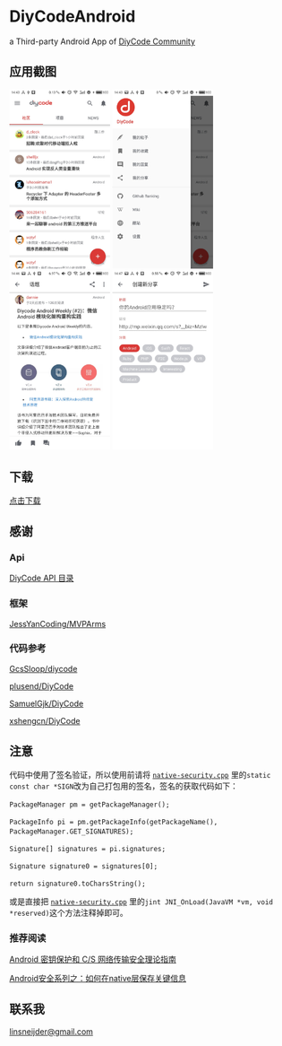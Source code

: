 # DiyCodeAndroid
a Third-party Android App of [DiyCode Community](http://www.diycode.cc/)
## 应用截图
<p>
 <img src="/screenshots/1.jpg" width="180"/>
 <img src="/screenshots/2.jpg" width="180"/>
 <img src="/screenshots/3.jpg" width="180"/>
 <img src="/screenshots/4.jpg" width="180"/>
</p>

## 下载
[点击下载](https://www.pgyer.com/DiyCodeAndroid)
## 感谢
### Api
[DiyCode API 目录](https://www.diycode.cc/api)
### 框架
[JessYanCoding/MVPArms](https://github.com/JessYanCoding/MVPArms)
### 代码参考
[GcsSloop/diycode](https://github.com/GcsSloop/diycode)

[plusend/DiyCode](https://github.com/plusend/DiyCode)

[SamuelGjk/DiyCode](https://github.com/SamuelGjk/DiyCode)

[xshengcn/DiyCode](https://github.com/xshengcn/DiyCode)
## 注意
代码中使用了签名验证，所以使用前请将 [`native-security.cpp`](https://github.com/linsneider/DiyCodeAndroid/blob/master/app/src/main/cpp/native-security.cpp) 里的`static const char *SIGN`改为自己打包用的签名，签名的获取代码如下：

`PackageManager pm = getPackageManager();`

`PackageInfo pi = pm.getPackageInfo(getPackageName(), PackageManager.GET_SIGNATURES);`

`Signature[] signatures = pi.signatures;`

`Signature signature0 = signatures[0];`

`return signature0.toCharsString();`

或是直接把 [`native-security.cpp`](https://github.com/linsneider/DiyCodeAndroid/blob/master/app/src/main/cpp/native-security.cpp) 里的`jint JNI_OnLoad(JavaVM *vm, void *reserved)`这个方法注释掉即可。
### 推荐阅读
[Android 密钥保护和 C/S 网络传输安全理论指南](https://drakeet.me/android-security-guide/)

[Android安全系列之：如何在native层保存关键信息](http://www.jianshu.com/p/2576d064baf1)
## 联系我
linsneijder@gmail.com
